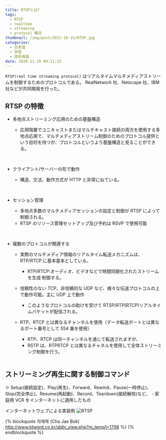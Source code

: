 ```yaml
---
title: RTSPとは?
tags:
  - RTSP
  - realtime
  - streaming
  - protocol 概念
thumbnail: /img/post/2021-10-15/RTSP.jpg
categories:
  - 日本語
  - 学習
  - 技術用語
date: 2020-11-20 09:11:13
---
```


`RTSP(real time streaming protocol)` はリアルタイムマルチメディアストリームを制御するためのプロトコルである。
RealNetwork 社、Netscape 社、IBM 社などが共同開発を行った。

## RTSP の特徴

- 多地点ストリーミング応用のための基盤構造

  - 応用階層でユニキャストまたはマルチキャスト接続の両方を使用する多地点応用で、マルチメディアストリーム制御のためのプロトコル提供という目的を持つが、プロトコルというより基盤構造と見ることができる。

<br>

- クライアント/サーバーの形で動作

  - 構造、文法、動作方式が HTTP と非常に似ている。

<br>

- セッション管理

  - 多地点多数のマルチメディアセッションの設定と制御が RTSP によって制御される。
  - RTSP のリソース管理セットアップ及び予約は RSVP で使用可能

<br>

- 複数のプロトコルが関連する

  - 実際のマルチメディア情報のリアルタイム転送メカニズムは、RTP/RTCP に基本基本としている。

    - RTP/RTCP:オーディオ、ビデオなどで時間同期化されたストリームを生成·制御する。

  - 信頼性のない TCP、非信頼的な UDP など、様々な伝送プロトコルの上で動作可能。主に UDP 上で動作

    - このようなプロトコルの助けを受けて RTSP/RTP(RTCP)リアルタイムパケットが配信される。

  - RTP、RTCP とは異なるチャンネルを使用（データ転送ポートとは異なるポート番号として 554 番を使用）
    - RTP、RTCP は同一チャンネルを通じて転送されますが、
    - RSTP は、RTPRTCP とは異なるチャネルを使用して全体ストリーミング制御を行う。

  <br>

## ストリーミング再生に関する制御コマンド

ㅇ Setup(接続設定)、Play(再生)、Forward、Rewind、Pause(一時停止)、Stop(完全停止)、Resume(再起動)、Record、Teardown(接続解除)など、 - 家庭用 VCR をインターネットに適用したもの

インターネットウェブによる実装例
![RTSP](/img/post/2021-10-15/RTSP.jpg)

{% blockquote 차재복 (Cha Jae Bok) http://www.ktword.co.kr/abbr_view.php?m_temp1=1798 %}
{% endblockquote %}
